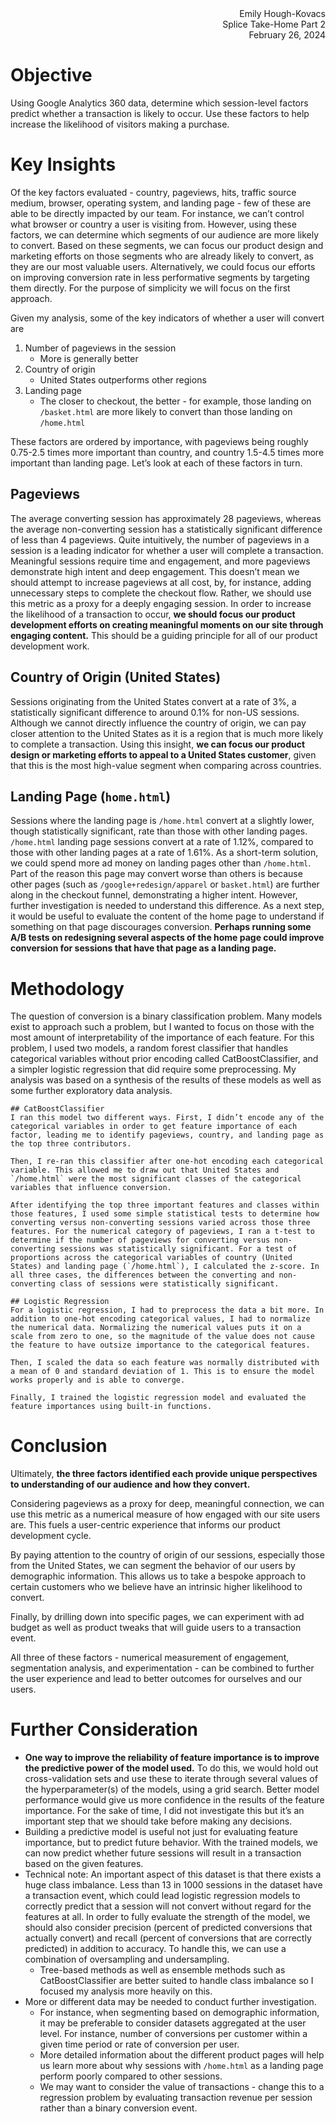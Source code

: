 <div style="text-align: right">
Emily Hough-Kovacs<br>
Splice Take-Home Part 2<br>
February 26, 2024<br>
</div>

# Objective
Using Google Analytics 360 data, determine which session-level factors predict whether a transaction is likely to occur. Use these factors to help increase the likelihood of visitors making a purchase.

# Key Insights
Of the key factors evaluated - country, pageviews, hits, traffic source medium, browser, operating system, and landing page - few of these are able to be directly impacted by our team. For instance, we can’t control what browser or country a user is visiting from. However, using these factors, we can determine which segments of our audience are more likely to convert. Based on these segments, we can focus our product design and marketing efforts on those segments who are already likely to convert, as they are our most valuable users. Alternatively, we could focus our efforts on improving conversion rate in less performative segments by targeting them directly. For the purpose of simplicity we will focus on the first approach.

Given my analysis, some of the key indicators of whether a user will convert are
1. Number of pageviews in the session
   - More is generally better
2. Country of origin
   - United States outperforms other regions
3. Landing page
   - The closer to checkout, the better - for example, those landing on `/basket.html` are more likely to convert than those landing on `/home.html`


These factors are ordered by importance, with pageviews being roughly 0.75-2.5 times more important than country, and country 1.5-4.5 times more important than landing page. Let’s look at each of these factors in turn.

## Pageviews
The average converting session has approximately 28 pageviews, whereas the average non-converting session has a statistically significant difference of less than 4 pageviews. Quite intuitively, the number of pageviews in a session is a leading indicator for whether a user will complete a transaction. Meaningful sessions require time and engagement, and more pageviews demonstrate high intent and deep engagement. This doesn’t mean we should attempt to increase pageviews at all cost, by, for instance, adding unnecessary steps to complete the checkout flow. Rather, we should use this metric as a proxy for a deeply engaging session. In order to increase the likelihood of a transaction to occur, **we should focus our product development efforts on creating meaningful moments on our site through engaging content.** This should be a guiding principle for all of our product development work.

## Country of Origin (United States)
Sessions originating from the United States convert at a rate of 3%, a statistically significant difference to around 0.1% for non-US sessions. Although we cannot directly influence the country of origin, we can pay closer attention to the United States as it is a region that is much more likely to complete a transaction. Using this insight, **we can focus our product design or marketing efforts to appeal to a United States customer**, given that this is the most high-value segment when comparing across countries.

## Landing Page (`home.html`)
Sessions where the landing page is `/home.html` convert at a slightly lower, though statistically significant, rate than those with other landing pages. `/home.html` landing page sessions convert at a rate of 1.12%, compared to those with other landing pages at a rate of 1.61%. As a short-term solution, we could spend more ad money on landing pages other than `/home.html`. Part of the reason this page may convert worse than others is because other pages (such as `/google+redesign/apparel` or `basket.html`) are further along in the checkout funnel, demonstrating a higher intent. However, further investigation is needed to understand this difference. As a next step, it would be useful to evaluate the content of the home page to understand if something on that page discourages conversion. **Perhaps running some A/B tests on redesigning several aspects of the home page could improve conversion for sessions that have that page as a landing page.**

# Methodology
The question of conversion is a binary classification problem. Many models exist to approach such a problem, but I wanted to focus on those with the most amount of interpretability of the importance of each feature. For this problem, I used two models, a random forest classifier that handles categorical variables without prior encoding called CatBoostClassifier, and a simpler logistic regression that did require some preprocessing. My analysis was based on a synthesis of the results of these models as well as some further exploratory data analysis.

    ## CatBoostClassifier
    I ran this model two different ways. First, I didn’t encode any of the categorical variables in order to get feature importance of each factor, leading me to identify pageviews, country, and landing page as the top three contributors.

    Then, I re-ran this classifier after one-hot encoding each categorical variable. This allowed me to draw out that United States and `/home.html` were the most significant classes of the categorical variables that influence conversion.

    After identifying the top three important features and classes within those features, I used some simple statistical tests to determine how converting versus non-converting sessions varied across those three features. For the numerical category of pageviews, I ran a t-test to determine if the number of pageviews for converting versus non-converting sessions was statistically significant. For a test of proportions across the categorical variables of country (United States) and landing page (`/home.html`), I calculated the z-score. In all three cases, the differences between the converting and non-converting class of sessions were statistically significant.

    ## Logistic Regression
    For a logistic regression, I had to preprocess the data a bit more. In addition to one-hot encoding categorical values, I had to normalize the numerical data. Normalizing the numerical values puts it on a scale from zero to one, so the magnitude of the value does not cause the feature to have outsize importance to the categorical features.

    Then, I scaled the data so each feature was normally distributed with a mean of 0 and standard deviation of 1. This is to ensure the model works properly and is able to converge.

    Finally, I trained the logistic regression model and evaluated the feature importances using built-in functions. 

# Conclusion
Ultimately, **the three factors identified each provide unique perspectives to understanding of our audience and how they convert.**

Considering pageviews as a proxy for deep, meaningful connection, we can use this metric as a numerical measure of how engaged with our site users are. This fuels a user-centric experience that informs our product development cycle.

By paying attention to the country of origin of our sessions, especially those from the United States, we can segment the behavior of our users by demographic information. This allows us to take a bespoke approach to certain customers who we believe have an intrinsic higher likelihood to convert.

Finally, by drilling down into specific pages, we can experiment with ad budget as well as product tweaks that will guide users to a transaction event.

All three of these factors - numerical measurement of engagement, segmentation analysis, and experimentation - can be combined to further the user experience and lead to better outcomes for ourselves and our users.

# Further Consideration
* **One way to improve the reliability of feature importance is to improve the predictive power of the model used.** To do this, we would hold out cross-validation sets and use these to iterate through several values of the hyperparameter(s) of the models, using a grid search. Better model performance would give us more confidence in the results of the feature importance. For the sake of time, I did not investigate this but it’s an important step that we should take before making any decisions.
* Building a predictive model is useful not just for evaluating feature importance, but to predict future behavior. With the trained models, we can now predict whether future sessions will result in a transaction based on the given features.
* Technical note: An important aspect of this dataset is that there exists a huge class imbalance. Less than 13 in 1000 sessions in the dataset have a transaction event, which could lead logistic regression models to correctly predict that a session will not convert without regard for the features at all. In order to fully evaluate the strength of the model, we should also consider precision (percent of predicted conversions that actually convert) and recall (percent of conversions that are correctly predicted) in addition to accuracy. To handle this, we can use a combination of oversampling and undersampling.
  * Tree-based methods as well as ensemble methods such as CatBoostClassifier are better suited to handle class imbalance so I focused my analysis more heavily on this. 
* More or different data may be needed to conduct further investigation.
  * For instance, when segmenting based on demographic information, it may be preferable to consider datasets aggregated at the user level. For instance, number of conversions per customer within a given time period or rate of conversion per user.
  * More detailed information about the different product pages will help us learn more about why sessions with `/home.html` as a landing page perform poorly compared to other sessions.
  * We may want to consider the value of transactions - change this to a regression problem by evaluating transaction revenue per session rather than a binary conversion event.
